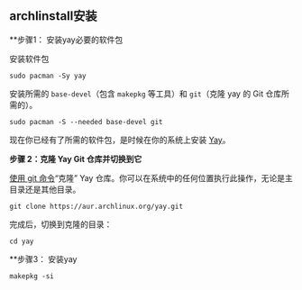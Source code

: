 ## archlinstall安装

**步骤1： 安装yay必要的软件包

安装软件包
```
sudo pacman -Sy yay
```

安装所需的 `base-devel`（包含 `makepkg` 等工具）和 `git`（克隆 yay 的 Git 仓库所需的）。

```
sudo pacman -S --needed base-devel git
```

现在你已经有了所需的软件包，是时候在你的系统上安装 [Yay](https://link.zhihu.com/?target=https%3A//github.com/Jguer/yay)。

**步骤 2：克隆 Yay Git 仓库并切换到它**

[使用 git 命令](https://link.zhihu.com/?target=https%3A//itsfoss.com/basic-git-commands-cheat-sheet/)“克隆” Yay 仓库。你可以在系统中的任何位置执行此操作，无论是主目录还是其他目录。

```
git clone https://aur.archlinux.org/yay.git
```

完成后，切换到克隆的目录：

```
cd yay
```

**步骤3： 安装yay

```
makepkg -si
```
